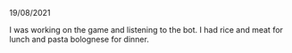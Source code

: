 19/08/2021

I was working on the game and listening to the bot. I had rice and meat for lunch and pasta bolognese for dinner.